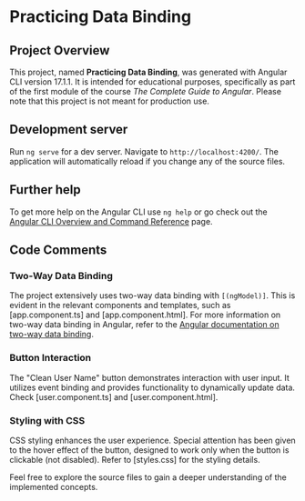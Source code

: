 # Practicing Data Binding

## Project Overview
This project, named **Practicing Data Binding**, was generated with Angular CLI version 17.1.1. It is intended for educational purposes, specifically as part of the first module of the course *The Complete Guide to Angular*. Please note that this project is not meant for production use.

## Development server
Run `ng serve` for a dev server. Navigate to `http://localhost:4200/`. The application will automatically reload if you change any of the source files.

## Further help

To get more help on the Angular CLI use `ng help` or go check out the [Angular CLI Overview and Command Reference](https://angular.io/cli) page.

## Code Comments

### Two-Way Data Binding
The project extensively uses two-way data binding with `[(ngModel)]`. This is evident in the relevant components and templates, such as [app.component.ts] and [app.component.html]. For more information on two-way data binding in Angular, refer to the [Angular documentation on two-way data binding](https://angular.io/guide/binding-syntax#types-of-data-binding).


### Button Interaction
The "Clean User Name" button demonstrates interaction with user input. It utilizes event binding and provides functionality to dynamically update data. Check [user.component.ts] and [user.component.html].

### Styling with CSS
CSS styling enhances the user experience. Special attention has been given to the hover effect of the button, designed to work only when the button is clickable (not disabled). Refer to [styles.css] for the styling details.

Feel free to explore the source files to gain a deeper understanding of the implemented concepts.